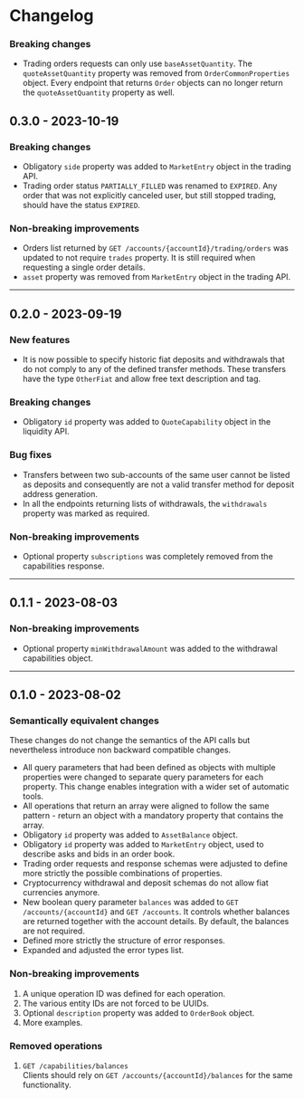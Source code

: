 # Changelog

### Breaking changes

- Trading orders requests can only use `baseAssetQuantity`. The `quoteAssetQuantity`
  property was removed from `OrderCommonProperties` object. Every endpoint that
  returns `Order` objects can no longer return the `quoteAssetQuantity` property
  as well.

## 0.3.0 - 2023-10-19

### Breaking changes

- Obligatory `side` property was added to `MarketEntry` object in the trading API.
- Trading order status `PARTIALLY_FILLED` was renamed to `EXPIRED`. Any order that was 
  not explicitly canceled user, but still stopped trading, should have the status 
  `EXPIRED`.

### Non-breaking improvements

- Orders list returned by `GET /accounts/{accountId}/trading/orders` was updated to not 
  require `trades` property. It is still required when requesting a single order details.
- `asset` property was removed from `MarketEntry` object in the trading API.

-----
## 0.2.0 - 2023-09-19

### New features

- It is now possible to specify historic fiat deposits and withdrawals that do not comply
  to any of the defined transfer methods. These transfers have the type `OtherFiat` and
  allow free text description and tag.

### Breaking changes

- Obligatory `id` property was added to `QuoteCapability` object in the liquidity API.

### Bug fixes

- Transfers between two sub-accounts of the same user cannot be listed as deposits 
  and consequently are not a valid transfer method for deposit address generation.
- In all the endpoints returning lists of withdrawals, the `withdrawals` property was 
  marked as required.

### Non-breaking improvements

- Optional property `subscriptions` was completely removed from the capabilities response.

-----
## 0.1.1 - 2023-08-03

### Non-breaking improvements

- Optional property `minWithdrawalAmount` was added to the withdrawal
  capabilities object.

-----
## 0.1.0 - 2023-08-02

### Semantically equivalent changes

These changes do not change the semantics of the API calls but nevertheless
introduce non backward compatible changes.

- All query parameters that had been defined as objects with multiple
  properties were changed to separate query parameters for each property. This
  change enables integration with a wider set of automatic tools.
- All operations that return an array were aligned to follow the same
  pattern - return an object with a mandatory property that contains the
  array.
- Obligatory `id` property was added to `AssetBalance` object.
- Obligatory `id` property was added to `MarketEntry` object, used to describe
  asks and bids in an order book.
- Trading order requests and response schemas were adjusted to define more
  strictly the possible combinations of properties.
- Cryptocurrency withdrawal and deposit schemas do not allow fiat currencies
  anymore.
- New boolean query parameter `balances` was added to
  `GET /accounts/{accountId}` and `GET /accounts`. It controls whether
  balances are returned together with the account details. By default,
  the balances are not required.
- Defined more strictly the structure of error responses.
- Expanded and adjusted the error types list.

### Non-breaking improvements

1. A unique operation ID was defined for each operation.
2. The various entity IDs are not forced to be UUIDs. 
3. Optional `description` property was added to `OrderBook` object.
4. More examples.

### Removed operations

1. `GET /capabilities/balances`  
   Clients should rely on `GET /accounts/{accountId}/balances` for the same
   functionality.
